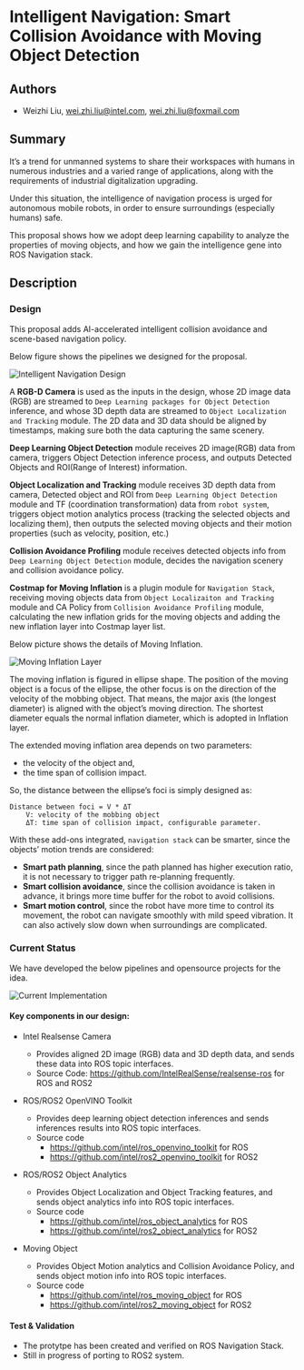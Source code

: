 # Intelligent Navigation: Smart Collision Avoidance with Moving Object Detection

## Authors

- Weizhi Liu, wei.zhi.liu@intel.com, wei.zhi.liu@foxmail.com

## Summary

It’s a trend for unmanned systems to share their workspaces with humans in numerous industries and a varied range of applications, along with the requirements of industrial digitalization upgrading.

Under this situation, the intelligence of navigation process is urged for autonomous mobile robots, in order to ensure surroundings (especially humans) safe.

This proposal shows how we adopt deep learning capability to analyze the properties of moving objects, and how we gain the intelligence gene into ROS Navigation stack.

## Description

### Design


This proposal adds AI-accelerated intelligent collision avoidance and scene-based navigation policy.

Below figure shows the pipelines we designed for the proposal.

![Intelligent Navigation Design](https://github.com/LewisLiuPub/proposals/blob/main/ROSCon2021/ROSCon2021/intelligent_navigation_design.PNG "Intelligent Navigation Design")

A **RGB-D Camera** is used as the inputs in the design, whose 2D image data (RGB) are streamed to `Deep Learning packages for Object Detection` inference, and whose 3D depth data are streamed to `Object Localization and Tracking` module. The 2D data and 3D data should be aligned by timestamps, making sure both the data capturing the same scenery. 

**Deep Learning Object Detection** module receives 2D image(RGB) data from camera, triggers Object Detection inference process, and outputs Detected Objects and ROI(Range of Interest) information.

**Object Localization and Tracking** module receives 3D depth data from camera, Detected object and ROI from `Deep Learning Object Detection` module and TF (coordination transformation) data from `robot system`, triggers object motion analytics process (tracking the selected objects and localizing them), then outputs the selected moving objects and their motion properties (such as velocity, position, etc.)

**Collision Avoidance Profiling** module receives detected objects info from `Deep Learning Object Detection` module, decides the navigation scenery and collision avoidance policy.

**Costmap for Moving Inflation** is a plugin module for `Navigation Stack`, receiving moving objects data from `Object Localizaiton and Tracking` module and CA Policy from `Collision Avoidance Profiling` module, calculating the new inflation grids for the moving objects and adding the new inflation layer into Costmap layer list.

Below picture shows the details of Moving Inflation.

![Moving Inflation Layer](https://github.com/LewisLiuPub/proposals/blob/main/ROSCon2021/ROSCon2021/moving_inflation_layer.PNG "Moving Inflation Layer")

The moving inflation is figured in ellipse shape. The position of the moving object is a focus of the ellipse, the other focus is on the direction of the velocity of the mobbing object. That means, the major axis (the longest diameter) is aligned with the object’s moving direction. The shortest diameter equals the normal inflation diameter, which is adopted in Inflation layer.

The extended moving inflation area depends on two parameters:
- the velocity of the object and,
- the time span of collision impact. 

So, the distance between the ellipse’s foci is simply designed as:
```
Distance between foci = V * ΔT
    V: velocity of the mobbing object
    ΔT: time span of collision impact, configurable parameter.
```

With these add-ons integrated, `navigation stack` can be smarter, since the objects’ motion trends are considered:
  - **Smart path planning**, since the path planned has higher execution ratio, it is not necessary to trigger path re-planning frequently.
  - **Smart collision avoidance**, since the collision avoidance is taken in advance, it brings more time buffer for the robot to avoid collisions. 
  - **Smart motion control**, since the robot have more time to control its movement, the robot can navigate smoothly with mild speed vibration. It can also actively slow down when surroundings are complicated.

### Current Status

We have developed the below pipelines and opensource projects for the idea.

![Current Implementation](https://github.com/LewisLiuPub/proposals/blob/main/ROSCon2021/ROSCon2021/current_implementation.PNG "Current Implementation")

#### Key components in our design:
  - Intel Realsense Camera
    - Provides aligned 2D image (RGB) data and 3D depth data, and sends these data into ROS topic interfaces.
    - Source Code: https://github.com/IntelRealSense/realsense-ros for ROS and ROS2

  - ROS/ROS2 OpenVINO Toolkit
      - Provides deep learning object detection inferences and sends inferences results into ROS topic interfaces.
      - Source code
        - https://github.com/intel/ros_openvino_toolkit for ROS
        - https://github.com/intel/ros2_openvino_toolkit for ROS2
  - ROS/ROS2 Object Analytics
    - Provides Object Localization and Object Tracking features, and sends object analytics info into ROS topic interfaces.
    - Source code
      - https://github.com/intel/ros_object_analytics for ROS
      - https://github.com/intel/ros2_object_analytics for ROS2

  - Moving Object
    - Provides Object Motion analytics and Collision Avoidance Policy, and sends object motion info into ROS topic interfaces.
    - Source code
      - https://github.com/intel/ros_moving_object for ROS
      - https://github.com/intel/ros2_moving_object for ROS2

#### Test & Validation

- The protytpe has been created and verified on ROS Navigation Stack.
- Still in progress of porting to ROS2 system.